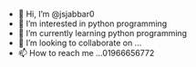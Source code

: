 - 👋 Hi, I’m @jsjabbar0
- 👀 I’m interested in python programming 
- 🌱 I’m currently learning python programming 
- 💞️ I’m looking to collaborate on ...
- 📫 How to reach me ...01966656772

<!---
jsjabbar0/jsjabbar0 is a ✨ special ✨ repository because its `README.md` (this file) appears on your GitHub profile.
You can click the Preview link to take a look at your changes.
--->
